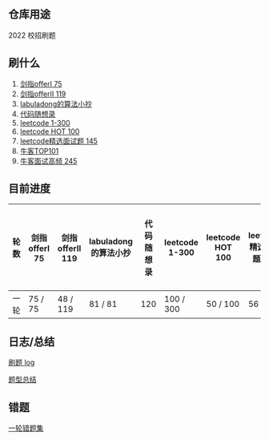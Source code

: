 ## 仓库用途

2022 校招刷题



## 刷什么

1. [剑指offerⅠ 75](https://leetcode.cn/problem-list/xb9nqhhg/)
2. [剑指offerⅡ 119](https://leetcode.cn/problem-list/e8X3pBZi/)
3. [labuladong的算法小抄](https://labuladong.github.io/algo/)
4. [代码随想录](https://www.programmercarl.com/)
5. [leetcode 1-300](https://leetcode.cn/problemset/all/)
6. [leetcode HOT 100](https://leetcode.cn/problem-list/2cktkvj/)
7. [leetcode精选面试题 145](https://leetcode.cn/problem-list/2ckc81c/)
8. [牛客TOP101](https://www.nowcoder.com/exam/oj?page=1&tab=%E7%AE%97%E6%B3%95%E7%AF%87&topicId=295)
9. [牛客面试高频 245](https://www.nowcoder.com/exam/oj?page=1&tab=%E7%AE%97%E6%B3%95%E7%AF%87&topicId=117)



## 目前进度
| 轮数 | 剑指offerⅠ 75 | 剑指offerⅡ 119 | labuladong的算法小抄 | 代码随想录 | leetcode 1-300 | leetcode HOT 100 | leetcode精选面试题 145 | 牛客TOP101 | 牛客面试高频 245 |
|-----|-----|----|-----|-----|-----|-----|-----|-----|-----|
| 一轮 | 75 / 75 | 48 / 119       | 81 / 81              | 120    | 100 / 300 | 50 / 100    | 56 / 145           | 0 / 101    | 0 / 245 |



## 日志/总结

[刷题 log](./CodingLog.md)

[题型总结](./TypeNote.md)


## 错题

[一轮错题集](./src/error1.txt)